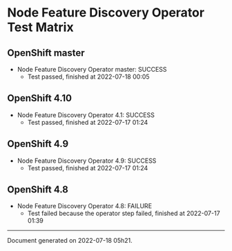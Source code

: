 
Node Feature Discovery Operator Test Matrix
===========================================

OpenShift master
----------------



* Node Feature Discovery Operator master: SUCCESS
  - Test passed, finished at 2022-07-18 00:05






OpenShift 4.10
--------------



* Node Feature Discovery Operator 4.1: SUCCESS
  - Test passed, finished at 2022-07-17 01:24






OpenShift 4.9
-------------



* Node Feature Discovery Operator 4.9: SUCCESS
  - Test passed, finished at 2022-07-17 01:24






OpenShift 4.8
-------------



* Node Feature Discovery Operator 4.8: FAILURE
  - Test failed because the operator step failed, finished at 2022-07-17 01:39






---
Document generated on 2022-07-18 05h21.
